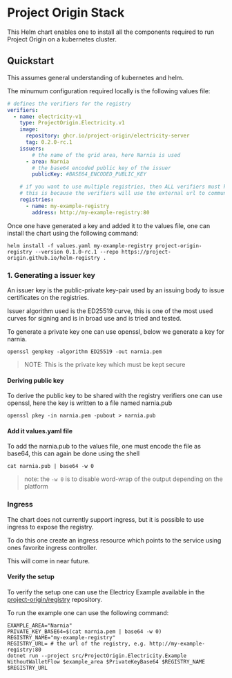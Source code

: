 # Project Origin Stack

This Helm chart enables one to install all the components required to run Project Origin
on a kubernetes cluster.

## Quickstart

This assumes general understanding of kubernetes and helm.

The minumum configuration required locally is the following values file:

```yaml
# defines the verifiers for the registry
verifiers:
  - name: electricity-v1
    type: ProjectOrigin.Electricity.v1
    image:
      repository: ghcr.io/project-origin/electricity-server
      tag: 0.2.0-rc.1
    issuers:
        # the name of the grid area, here Narnia is used
      - area: Narnia
        # the base64 encoded public key of the issuer
        publicKey: #BASE64_ENCODED_PUBLIC_KEY

    # if you want to use multiple registries, then ALL verifiers must know all registries External url
    # this is because the verifiers will use the external url to communicate with the registries
    registries:
      - name: my-example-registry
        address: http://my-example-registry:80
```

Once one have generated a key and added it to the values file,
one can install the chart using the following command:

```shell
helm install -f values.yaml my-example-registry project-origin-registry --version 0.1.0-rc.1 --repo https://project-origin.github.io/helm-registry .
```

### 1. Generating a issuer key

An issuer key is the public-private key-pair used by an issuing body
to issue certificates on the registries.

Issuer algorithm used is the ED25519 curve,
this is one of the most used curves for signing and is in broad use
and is tried and tested.

To generate a private key one can use openssl,
below we generate a key for narnia.

```shell
openssl genpkey -algorithm ED25519 -out narnia.pem
```

> NOTE: This is the private key which must be kept secure

#### Deriving public key

To derive the public key to be shared with the registry verifiers one
can use openssl, here the key is written to a file named
narnia.pub

```shell
openssl pkey -in narnia.pem -pubout > narnia.pub
```

#### Add it values.yaml file

To add the narnia.pub to the values file,
one must encode the file as base64,
this can again be done using the shell

```shell
cat narnia.pub | base64 -w 0
```

> note: the `-w 0` is to disable word-wrap of the output depending on the platform

### Ingress

The chart does not currently support ingress, but it is possible to
use ingress to expose the registry.

To do this one create an ingress resource which points to the service
using ones favorite ingress controller.

This will come in near future.

#### Verify the setup

To verify the setup one can use the Electricy Example available in the
[project-origin/registry](https://github.com/project-origin/registry) repository.

To run the example one can use the following command:

```shell
EXAMPLE_AREA="Narnia"
PRIVATE_KEY_BASE64=$(cat narnia.pem | base64 -w 0)
REGISTRY_NAME="my-example-registry"
REGISTRY_URL= # the url of the registry, e.g. http://my-example-registry:80
dotnet run --project src/ProjectOrigin.Electricity.Example WithoutWalletFlow $example_area $PrivateKeyBase64 $REGISTRY_NAME $REGISTRY_URL
```
